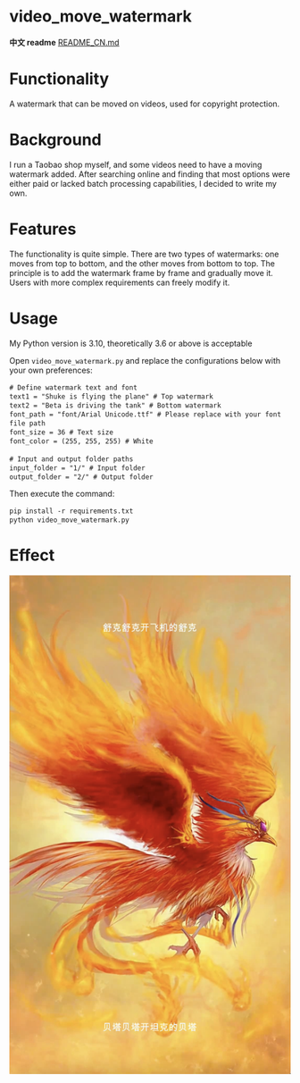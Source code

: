 #  video_move_watermark

**中文 readme** [README_CN.md](README_CN.md)

# Functionality
A watermark that can be moved on videos, used for copyright protection.

# Background
I run a Taobao shop myself, and some videos need to have a moving watermark added. After searching online and finding that most options were either paid or lacked batch processing capabilities, I decided to write my own.

# Features
The functionality is quite simple. There are two types of watermarks: one moves from top to bottom, and the other moves from bottom to top. The principle is to add the watermark frame by frame and gradually move it. Users with more complex requirements can freely modify it.

# Usage
My Python version is 3.10, theoretically 3.6 or above is acceptable

Open `video_move_watermark.py` and replace the configurations below with your own preferences:

```
# Define watermark text and font
text1 = "Shuke is flying the plane" # Top watermark
text2 = "Beta is driving the tank" # Bottom watermark
font_path = "font/Arial Unicode.ttf" # Please replace with your font file path
font_size = 36 # Text size
font_color = (255, 255, 255) # White

# Input and output folder paths
input_folder = "1/" # Input folder
output_folder = "2/" # Output folder
```

Then execute the command:

```
pip install -r requirements.txt 
python video_move_watermark.py
```

# Effect

![demo](demo.png)
